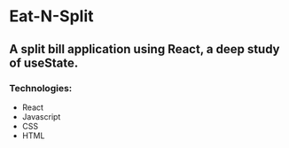 <h1>Eat-N-Split</h1>

<h2>A split bill application using React, a deep study of useState.</h2>
<h3>Technologies:</h3>
<ul>
  <li>React</li>
  <li>Javascript</li>
  <li>CSS</li>
  <li>HTML</li>
</ul>
